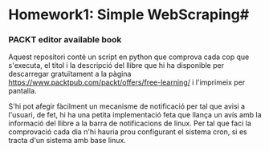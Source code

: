 # Homework1: Simple WebScraping#
### PACKT editor available book ###

Aquest repositori conté un script en python que comprova cada cop que s'executa, el títol i la descripció del llibre que hi ha disponible per descarregar gratuïtament a la pàgina https://www.packtpub.com/packt/offers/free-learning/ i l'imprimeix per pantalla.

S'hi pot afegir fàcilment un mecanisme de notificació per tal que avisi a l'usuari, de fet, hi ha una petita implementació feta que llança un avís amb la informació del llibre a la barra de notificacions de linux. Per tal que faci la comprovació cada dia n'hi hauria prou configurant el sistema cron, si es tracta d'un sistema amb base linux.
